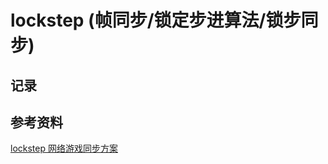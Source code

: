 # lockstep (帧同步/锁定步进算法/锁步同步)

## 记录

## 参考资料

[lockstep 网络游戏同步方案](https://blog.codingnow.com/2018/08/lockstep.html)
